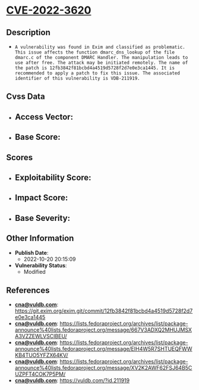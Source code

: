 
# [CVE-2022-3620](https://git.exim.org/exim.git/commit/12fb3842f81bcbd4a4519d5728f2d7e0e3ca1445)

## Description

- `A vulnerability was found in Exim and classified as problematic. This issue affects the function dmarc_dns_lookup of the file dmarc.c of the component DMARC Handler. The manipulation leads to use after free. The attack may be initiated remotely. The name of the patch is 12fb3842f81bcbd4a4519d5728f2d7e0e3ca1445. It is recommended to apply a patch to fix this issue. The associated identifier of this vulnerability is VDB-211919.`

## Cvss Data

- **Access Vector**:
  - 
- **Base Score**:
  - 

## Scores

- **Exploitability Score**:
  - 
- **Impact Score**:
  - 
- **Base Severity**:
  - 

## Other Information

- **Publish Date**:
  - 2022-10-20 20:15:09
- **Vulnerability Status**:
  - Modified

## References

- **cna@vuldb.com**: https://git.exim.org/exim.git/commit/12fb3842f81bcbd4a4519d5728f2d7e0e3ca1445
- **cna@vuldb.com**: https://lists.fedoraproject.org/archives/list/package-announce%40lists.fedoraproject.org/message/667V3ADXQ2MHUJMSXA3VZZEWLVSCIBEU/
- **cna@vuldb.com**: https://lists.fedoraproject.org/archives/list/package-announce%40lists.fedoraproject.org/message/EIH4W5R7SHTUEQFWWKB4TUO5YFZX64KV/
- **cna@vuldb.com**: https://lists.fedoraproject.org/archives/list/package-announce%40lists.fedoraproject.org/message/XV2K2AWF62FSJ64B5CUZPFT4COK7P5PM/
- **cna@vuldb.com**: https://vuldb.com/?id.211919
